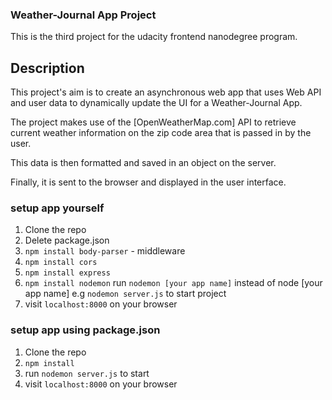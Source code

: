 ### Weather-Journal App Project
This is the third project for the udacity frontend nanodegree program.

## Description
This project's aim is to create an asynchronous web app that uses Web API and user data to dynamically update the UI for a Weather-Journal App. 

The project makes use of the [OpenWeatherMap.com] API to retrieve current weather information on the zip code area that is passed in by the user. 

This data is then formatted and saved in an object on the server.

Finally, it is sent to the browser and displayed in the user interface.

### setup app yourself
1. Clone the repo
2. Delete package.json
3. `npm install body-parser` - middleware
4. `npm install cors`
5. `npm install express`
6. `npm install nodemon`
    run `nodemon [your app name]` instead of node [your app name] e.g 
    `nodemon server.js` to start project
7. visit `localhost:8000` on your browser

### setup app using package.json
1. Clone the repo
2. `npm install`
3. 	run `nodemon server.js` to start
4. visit `localhost:8000` on your browser

